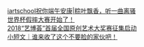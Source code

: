   
[iartschool祝你端午安康|粽叶飘香，听一曲离骚](http://www.dianyue.me/archives/003/1wygwig6vfbpsx6t/)  
[世界杯假摔大赛开始了！](http://www.dianyue.me/archives/127/gqswbi56hewgktgt/)  
[2018“艺博荟”首届全国原创艺术大奖赛征集启动](http://www.dianyue.me/archives/112/abztxzpakyeizerc/)  
[小短文｜谁来收了这个不要脸的家伙吧！](http://www.dianyue.me/archives/836/ks2i7i4z2kpfcitz/)